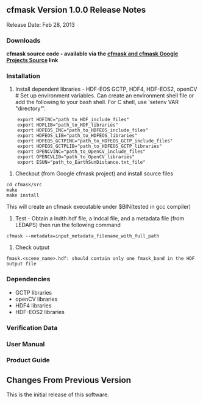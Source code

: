 ## cfmask Version 1.0.0 Release Notes ##
Release Date: Feb 28, 2013

### Downloads ###

**cfmask source code - available via the [cfmask and cfmask Google Projects Source](http://code.google.com/p/cfmask/source/checkout) link**

### Installation ###
  1. Install dependent libraries - HDF-EOS GCTP, HDF4, HDF-EOS2, openCV  # Set up environment variables.  Can create an environment shell file or add the following to your bash shell.  For C shell, use 'setenv VAR "directory"'.
```
    export HDFINC="path_to_HDF_include_files"
    export HDFLIB="path_to_HDF_libraries"
    export HDFEOS_INC="path_to_HDFEOS_include_files"
    export HDFEOS_LIB="path_to_HDFEOS_libraries"
    export HDFEOS_GCTPINC="path_to_HDFEOS_GCTP_include_files"
    export HDFEOS_GCTPLIB="path_to_HDFEOS_GCTP_libraries"
    export OPENCVINC="path_to_OpenCV_include_files"
    export OPENCVLIB="path_to_OpenCV_libraries"
    export ESUN="path_to_EarthSunDistance.txt_file"
```
  1. Checkout (from Google cfmask project) and install source files
```
cd cfmask/src
make
make install
```
This will create an cfmask executable under $BIN(tested in gcc  compiler)

  1. Test - Obtain a lndth.hdf file, a lndcal file, and a metadata file (from LEDAPS) then run the following command
```
cfmask --metadata=input_metadata_filename_with_full_path
```
  1. Check output
```
fmask.<scene_name>.hdf: should contain only one fmask_band in the HDF output file
```

### Dependencies ###
  * GCTP libraries
  * openCV libraries
  * HDF4 libraries
  * HDF-EOS2 libraries

### Verification Data ###

### User Manual ###

### Product Guide ###

## Changes From Previous Version ##
This is the initial release of this software.